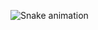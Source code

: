  ![Snake animation](https://github.com/fagnersrn/fagnersrn/blob/output/github-contribution-grid-snake.svg)
